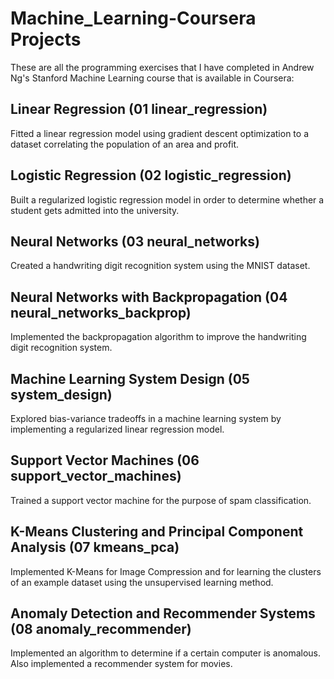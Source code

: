 # Machine_Learning-Coursera Projects

These are all the programming exercises that I have completed in Andrew Ng's Stanford Machine Learning course that is available in Coursera:

## Linear Regression (01 linear_regression)
Fitted a linear regression model using gradient descent optimization to a dataset correlating the population of an area and profit.

## Logistic Regression (02 logistic_regression)
Built a regularized logistic regression model in order to determine whether a student gets admitted into the university.

## Neural Networks (03 neural_networks)
Created a handwriting digit recognition system using the MNIST dataset.

## Neural Networks with Backpropagation (04 neural_networks_backprop)
Implemented the backpropagation algorithm to improve the handwriting digit recognition system.

## Machine Learning System Design (05 system_design)
Explored bias-variance tradeoffs in a machine learning system by implementing a regularized linear regression model.

## Support Vector Machines (06 support_vector_machines)
Trained a support vector machine for the purpose of spam classification.

## K-Means Clustering and Principal Component Analysis (07 kmeans_pca)
Implemented K-Means for Image Compression and for learning the clusters of an example dataset using the unsupervised learning method.

## Anomaly Detection and Recommender Systems (08 anomaly_recommender)
Implemented an algorithm to determine if a certain computer is anomalous. Also implemented a recommender system for movies.
